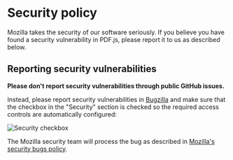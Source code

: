 # Security policy

Mozilla takes the security of our software seriously. If you believe you have found a security vulnerability in PDF.js, please report it to us as described below.

## Reporting security vulnerabilities

**Please don't report security vulnerabilities through public GitHub issues.**

Instead, please report security vulnerabilities in [Bugzilla](https://bugzilla.mozilla.org/enter_bug.cgi?product=Firefox&component=PDF%20Viewer&groups=firefox-core-security) and make sure that the checkbox in the "Security" section is checked so the required access controls are automatically configured:

![Security checkbox](https://github.com/mozilla/pdf.js/blob/master/.github/security.png)

The Mozilla security team will process the bug as described in [Mozilla's security bugs policy](https://www.mozilla.org/en-US/about/governance/policies/security-group/bugs).

